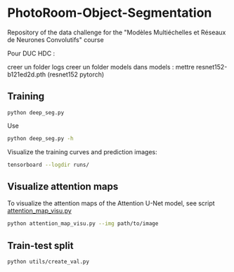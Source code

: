 # PhotoRoom-Object-Segmentation
Repository of the data challenge for the "Modèles Multiéchelles et Réseaux de Neurones Convolutifs" course

Pour DUC HDC :

creer un folder logs
creer un folder models
dans models : mettre resnet152-b121ed2d.pth (resnet152 pytorch)

## Training

```
python deep_seg.py
```
Use
```bash
python deep_seg.py -h
```

Visualize the training curves and prediction images:
```bash
tensorboard --logdir runs/
```

## Visualize attention maps

To visualize the attention maps of the Attention U-Net model, see script [attention_map_visu.py](attention_map_visu.py)
```bash
python attention_map_visu.py --img path/to/image
```

## Train-test split

```bash
python utils/create_val.py
```
